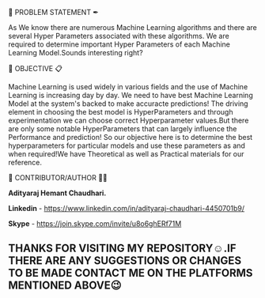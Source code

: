 💨 PROBLEM STATEMENT ✒

As We know there are numerous Machine Learning algorithms and there are several Hyper Parameters associated with these algorithms. We are required to determine important Hyper Parameters of each Machine Learning Model.Sounds interesting right?


💨 OBJECTIVE 📋

Machine Learning is used widely in various fields and the use of Machine Learning is increasing day by day. We need to have best Machine Learning Model at the system's backed to make accuracte predictions! The driving element in choosing the best model is HyperParameters and through experimentation we can choose correct Hyperparameter values.But there are only some notable HyperParameters that can largely influence the Performance and prediction! So our objective here is to determine the best hyperparameters for particular models and use these parameters as and when required!We have Theoretical as well as Practical materials for our reference.



💨 CONTRIBUTOR/AUTHOR 👨‍💻

**Adityaraj Hemant Chaudhari.**

**Linkedin** - https://www.linkedin.com/in/adityaraj-chaudhari-4450701b9/

**Skype** - https://join.skype.com/invite/u8o6ghERf71M

## THANKS FOR VISITING MY REPOSITORY☺.IF THERE ARE ANY SUGGESTIONS OR CHANGES TO BE MADE CONTACT ME ON THE PLATFORMS MENTIONED ABOVE😉
